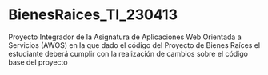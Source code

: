 # BienesRaices_TI_230413
Proyecto Integrador de la Asignatura de Aplicaciones Web Orientada a Servicios (AWOS) en la que dado el código del Proyecto de Bienes Raíces el estudiante deberá cumplir con la realización de cambios sobre el código base del proyecto
